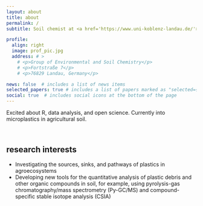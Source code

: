 ```yaml
---
layout: about
title: about
permalink: /
subtitle: Soil chemist at <a href='https://www.uni-koblenz-landau.de/'>University of Koblenz–Landau</a>, iES Landau, Institute for Environmental Sciences.

profile:
  align: right
  image: prof_pic.jpg
  address: # >
    # <p>Group of Environmental and Soil Chemistry</p>
    # <p>Fortstraße 7</p>
    # <p>76829 Landau, Germany</p>

news: false  # includes a list of news items
selected_papers: true # includes a list of papers marked as "selected={true}"
social: true  # includes social icons at the bottom of the page
---
```


Excited about R, data analysis, and open science.
Currently into microplastics in agricultural soil.

<br>

## research interests

- Investigating the sources, sinks, and pathways of plastics in agroecosystems
- Developing new tools for the quantitative analysis of plastic debris and other organic compounds in soil, for example, using pyrolysis-gas chromatography/mass spectrometry (Py-GC/MS) and compound-specific stable isotope analysis (CSIA)
